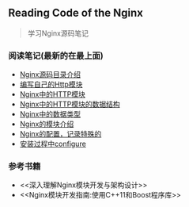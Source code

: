 ## Reading Code of the Nginx

> 学习Nginx源码笔记


### 阅读笔记(最新的在最上面)

* [Nginx源码目录介绍](20190408_nginx_src_struct.md)
* [编写自己的Http模块](20190408_nginx_http_module_dev.md)
* [Nginx中的HTTP模块](20190222_nginx_http_module.md)
* [Nginx中的HTTP模块的数据结构](20190214_nginx_module_struct.md)
* [Nginx中的数据类型](20190212_nginx_data_struct.md)
* [Nginx的模块介绍](20190201_nginx_modules.md)
* [Nginx的配置，记录特殊的](20190201_nginx_conf.md)
* [安装过程中configure](20190131_configure.md)


### 参考书籍

* <<深入理解Nginx模块开发与架构设计>>
* <<Nginx模块开发指南:使用C++11和Boost程序库>>

